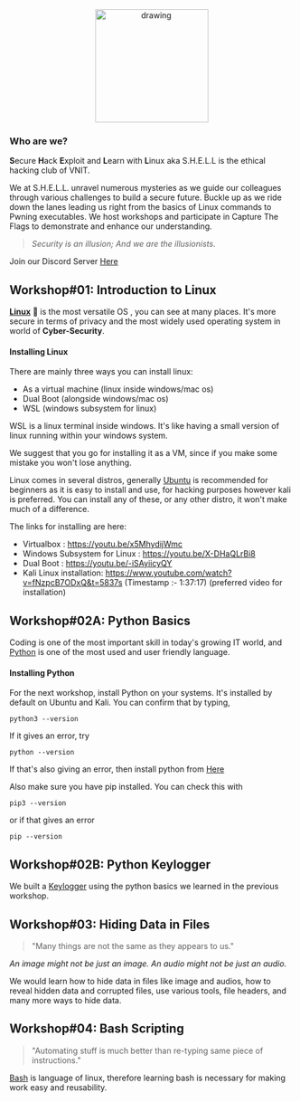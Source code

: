 <div align="center"><img src="https://i.imgur.com/lxkHN7e.png" alt="drawing" width="200"/></div>

### Who are we?

**S**ecure **H**ack **E**xploit and **L**earn with **L**inux aka S.H.E.L.L is the ethical hacking club of VNIT.

We at S.H.E.L.L. unravel numerous mysteries as we guide our colleagues through various challenges to build a secure future. Buckle up as we ride down the lanes leading us right from the basics of Linux commands to Pwning executables. We host workshops and participate in Capture The Flags to demonstrate and enhance our understanding.

> *Security is an illusion; 
And we are the illusionists.*

Join our Discord Server [Here](https://discord.gg/cWG6p6m2t5)
## Workshop#01: Introduction to Linux

**[Linux](https://en.wikipedia.org/wiki/Linus_Torvalds "Linux")** 🐧 is the most versatile OS , you can see at many places.  It\'s more secure in terms of privacy and the most widely used operating system in world of **Cyber-Security**.

#### Installing Linux

There are mainly three ways you can install linux:
* As a virtual machine (linux inside windows/mac os)
* Dual Boot (alongside windows/mac os)
* WSL (windows subsystem for linux)

WSL is a linux terminal inside windows. It\'s like having a small version of linux running within your windows system.

We suggest that you go for installing it as a VM, since if you make some mistake you won\'t lose anything.

Linux comes in several distros, generally [Ubuntu](https://ubuntu.com/download/desktop "ubuntu") is recommended for beginners as it is easy to install and use, for hacking purposes however kali is preferred. You can install any of these, or any other distro, it won\'t make much of a difference.

The links for installing are here:
* Virtualbox : https://youtu.be/x5MhydijWmc
* Windows Subsystem for Linux : https://youtu.be/X-DHaQLrBi8
* Dual Boot : https://youtu.be/-iSAyiicyQY
* Kali Linux installation: https://www.youtube.com/watch?v=fNzpcB7ODxQ&t=5837s (Timestamp :- 1:37:17) (preferred video for installation)

## Workshop#02A: Python Basics

Coding is one of the most important skill in today\'s growing IT world, and [Python](https://www.python.org/ "Python") is one of the most used and user friendly language.

#### Installing Python

For the next workshop, install Python on your systems. It\'s installed by default on Ubuntu and Kali. You can confirm that by typing,

`python3 --version`

If it gives an error, try

`python --version`

If that's also giving an error, then install python from [Here](https://www.python.org/downloads/)

Also make sure you have pip installed. You can check this with

`pip3 --version`

or if that gives an error

`pip --version`


## Workshop#02B: Python Keylogger

We built a [Keylogger](https://en.wikipedia.org/wiki/Keystroke_logging "Keylogger") using the python basics we learned in the previous workshop.

## Workshop#03: Hiding Data in Files

> "Many things are not the same as they appears to us."

*An image might not be just an image.
An audio might not be just an audio.*

We would learn how to hide data in files like image and audios, how to reveal hidden data and corrupted files, use various tools, file headers, and many more ways to hide data.

## Workshop#04: Bash Scripting

> "Automating stuff is much better than re-typing same piece of instructions."

[Bash](https://en.wikipedia.org/wiki/Bash_%28Unix_shell%29 "Bash") is language of linux, therefore learning bash is necessary for making work easy and reusability.